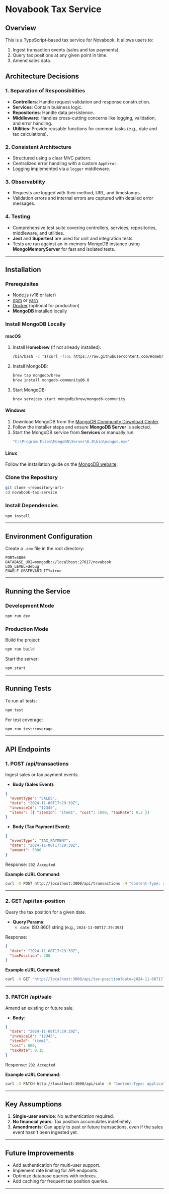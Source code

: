 # **Novabook Tax Service**

## **Overview**

This is a TypeScript-based tax service for Novabook. It allows users to:

1. Ingest transaction events (sales and tax payments).
2. Query tax positions at any given point in time.
3. Amend sales data.

## **Architecture Decisions**

### **1. Separation of Responsibilities**

- **Controllers**: Handle request validation and response construction.
- **Services**: Contain business logic.
- **Repositories**: Handle data persistence.
- **Middleware**: Handles cross-cutting concerns like logging, validation, and error handling.
- **Utilities**: Provide reusable functions for common tasks (e.g., date and tax calculations).

### **2. Consistent Architecture**

- Structured using a clear MVC pattern.
- Centralized error handling with a custom `AppError`.
- Logging implemented via a `logger` middleware.

### **3. Observability**

- Requests are logged with their method, URL, and timestamps.
- Validation errors and internal errors are captured with detailed error messages.

### **4. Testing**

- Comprehensive test suite covering controllers, services, repositories, middleware, and utilities.
- **Jest** and **Supertest** are used for unit and integration tests.
- Tests are run against an in-memory MongoDB instance using **MongoMemoryServer** for fast and isolated tests.

---

## **Installation**

### **Prerequisites**

- [Node.js](https://nodejs.org/) (v16 or later)
- [npm](https://www.npmjs.com/) or [yarn](https://yarnpkg.com/)
- [Docker](https://www.docker.com/) (optional for production)
- **MongoDB** installed locally

### **Install MongoDB Locally**

#### **macOS**

1. Install **Homebrew** (if not already installed):
   ```bash
   /bin/bash -c "$(curl -fsSL https://raw.githubusercontent.com/Homebrew/install/HEAD/install.sh)"
   ```
2. Install MongoDB:

   ```bash
   brew tap mongodb/brew
   brew install mongodb-community@6.0
   ```

3. Start MongoDB:
   ```bash
   brew services start mongodb/brew/mongodb-community
   ```

#### **Windows**

1. Download MongoDB from the [MongoDB Community Download Center](https://www.mongodb.com/try/download/community).
2. Follow the installer steps and ensure **MongoDB Server** is selected.
3. Start the MongoDB service from **Services** or manually run:
   ```bash
   "C:\Program Files\MongoDB\Server\6.0\bin\mongod.exe"
   ```

#### **Linux**

Follow the installation guide on the [MongoDB website](https://docs.mongodb.com/manual/installation/).

### **Clone the Repository**

```bash
git clone <repository-url>
cd novabook-tax-service
```

### **Install Dependencies**

```bash
npm install
```

---

## **Environment Configuration**

Create a `.env` file in the root directory:

```
PORT=3000
DATABASE_URI=mongodb://localhost:27017/novabook
LOG_LEVEL=debug
ENABLE_OBSERVABILITY=true
```

---

## **Running the Service**

### **Development Mode**

```bash
npm run dev
```

### **Production Mode**

Build the project:

```bash
npm run build
```

Start the server:

```bash
npm start
```

---

## **Running Tests**

To run all tests:

```bash
npm test
```

For test coverage:

```bash
npm run test:coverage
```

---

## **API Endpoints**

### **1. POST /api/transactions**

Ingest sales or tax payment events.

- **Body (Sales Event)**:

```json
{
  "eventType": "SALES",
  "date": "2024-11-08T17:29:39Z",
  "invoiceId": "12345",
  "items": [{ "itemId": "item1", "cost": 1000, "taxRate": 0.2 }]
}
```

- **Body (Tax Payment Event)**:

```json
{
  "eventType": "TAX_PAYMENT",
  "date": "2024-11-08T17:29:39Z",
  "amount": 5000
}
```

Response: `202 Accepted`

**Example cURL Command**:

```bash
curl -X POST http://localhost:3000/api/transactions -H "Content-Type: application/json" -d '{"eventType": "SALES", "date": "2024-11-08T17:29:39Z", "invoiceId": "12345", "items": [{"itemId": "item1", "cost": 1000, "taxRate": 0.2}]}'
```

---

### **2. GET /api/tax-position**

Query the tax position for a given date.

- **Query Params**:
  - `date`: ISO 8601 string (e.g., `2024-11-08T17:29:39Z`)

Response:

```json
{
  "date": "2024-11-08T17:29:39Z",
  "taxPosition": 200
}
```

**Example cURL Command**:

```bash
curl -X GET "http://localhost:3000/api/tax-position?date=2024-11-08T17:29:39Z"
```

---

### **3. PATCH /api/sale**

Amend an existing or future sale.

- **Body**:

```json
{
  "date": "2024-11-08T17:29:39Z",
  "invoiceId": "12345",
  "itemId": "item1",
  "cost": 800,
  "taxRate": 0.15
}
```

Response: `202 Accepted`

**Example cURL Command**:

```bash
curl -X PATCH http://localhost:3000/api/sale -H "Content-Type: application/json" -d '{"date": "2024-11-08T17:29:39Z", "invoiceId": "12345", "itemId": "item1", "cost": 800, "taxRate": 0.15}'
```

---

## **Key Assumptions**

1. **Single-user service**: No authentication required.
2. **No financial years**: Tax position accumulates indefinitely.
3. **Amendments**: Can apply to past or future transactions, even if the sales event hasn't been ingested yet.

---

## **Future Improvements**

- Add authentication for multi-user support.
- Implement rate limiting for API endpoints.
- Optimize database queries with indexes.
- Add caching for frequent tax position queries.

---
